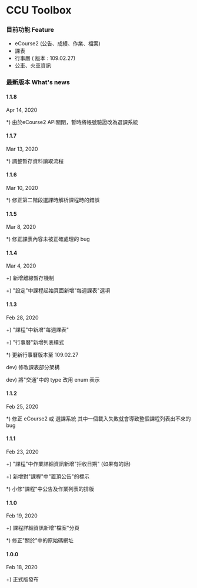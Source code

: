 # CCU Toolbox



### 目前功能 Feature

- eCourse2 (公告、成績、作業、檔案)
- 課表
- 行事曆 ( 版本 : 109.02.27)
- 公車、火車資訊



### 最新版本 What's news

#### 1.1.8

Apr 14, 2020

*) 由於eCourse2 API關閉，暫時將帳號驗證改為選課系統

#### 1.1.7

Mar 13, 2020

*) 調整暫存資料讀取流程

#### 1.1.6

Mar 10, 2020

*) 修正第二階段選課時解析課程時的錯誤

#### 1.1.5

Mar 8, 2020

*) 修正課表內容未被正確處理的 bug

#### 1.1.4

Mar 4, 2020

+) 新增離線暫存機制

+) "設定"中課程起始頁面新增"每週課表"選項

#### 1.1.3

Feb 28, 2020

+) "課程"中新增"每週課表"

+) "行事曆"新增列表模式

*) 更新行事曆版本至 109.02.27

dev) 修改課表部分架構

dev) 將"交通"中的 type 改用 enum 表示

#### 1.1.2

Feb 25, 2020

*) 修正 eCourse2 或 選課系統 其中一個載入失敗就會導致整個課程列表出不來的 bug

#### 1.1.1

Feb 23, 2020

+) "課程"中作業詳細資訊新增"拒收日期" (如果有的話)

+) 新增對"課程"中"置頂公告"的標示

*) 小修"課程"中公告及作業列表的排版

#### 1.1.0

Feb 19, 2020

+) 課程詳細資訊新增"檔案"分頁

*) 修正"關於"中的原始碼網址

#### 1.0.0

Feb 18, 2020

+) 正式版發布